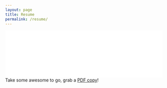 ```yaml
---
layout: page
title: Resume
permalink: /resume/
---
```


<script type="text/javascript">
  function resizeIframe(iframe) {
    iframe.height = (iframe.contentWindow.document.body.scrollHeight + 100) + "px";
  }
</script>  
<iframe onload="resizeIframe(this)" src="{{site.baseurl}}/assets/resumes/resume.html" width="100%" frameBorder="0"></iframe>
<span>Take some awesome to go, grab a </span><a href="{{site.baseurl}}/assets/resumes/resume.pdf">PDF copy</a><span>!</span>
